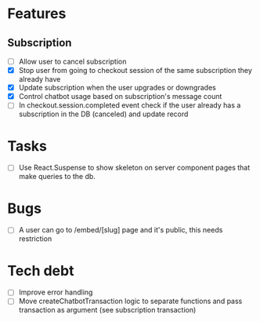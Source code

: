 # Features
## Subscription
- [ ] Allow user to cancel subscription
- [x] Stop user from going to checkout session of the same subscription they already have
- [x] Update subscription when the user upgrades or downgrades
- [x] Control chatbot usage based on subscription's message count
- [ ] In checkout.session.completed event check if the user already has a subscription in the DB (canceled) and update record

# Tasks
- [ ] Use React.Suspense to show skeleton on server component pages that make queries to the db.

# Bugs
- [ ] A user can go to /embed/[slug] page and it's public, this needs restriction

# Tech debt
- [ ] Improve error handling
- [ ] Move createChatbotTransaction logic to separate functions and pass transaction as argument (see subscription transaction)
